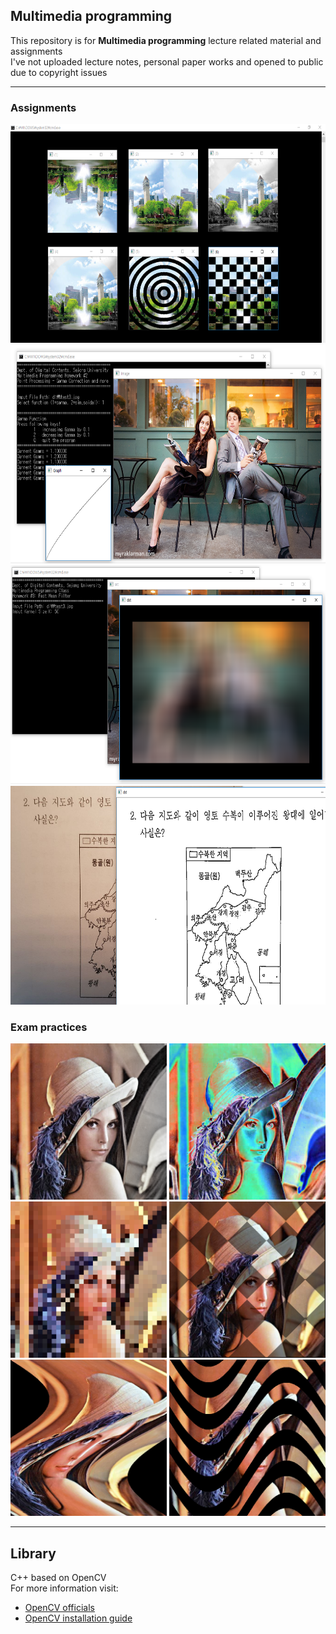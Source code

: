 ## Multimedia programming

This repository is for **Multimedia programming** lecture related material and assignments  
I've not uploaded lecture notes, personal paper works and opened to public due to copyright issues  

---
### Assignments
<p align = "center">
<img src = "./img/Screenshot.PNG", height = 350></img>
<img src = "./img/Screenshot_01.PNG", height = 350></img>
<img src = "./img/Screenshot_assignment3.PNG", height = 350></img>
<img src = "./img/캡처.PNG", height = 350></img>
</p>

### Exam practices
<p align = "center">
<img src = "./img/(9).png", height = 250></img>
<img src = "./img/(12).png", height = 250></img>
<img src = "./img/(15).png", height = 250></img>
<img src = "./img/(18).png", height = 250></img>
<img src = "./img/(22).png", height = 250></img>
<img src = "./img/(25).png", height = 250></img>
</p>

---

## Library
C++ based on OpenCV  
For more information visit: 
* [OpenCV officials](https://opencv.org/) 
* [OpenCV installation guide](https://github.com/ameliacode/Multimedia_programming/blob/master/install_guide.md)

